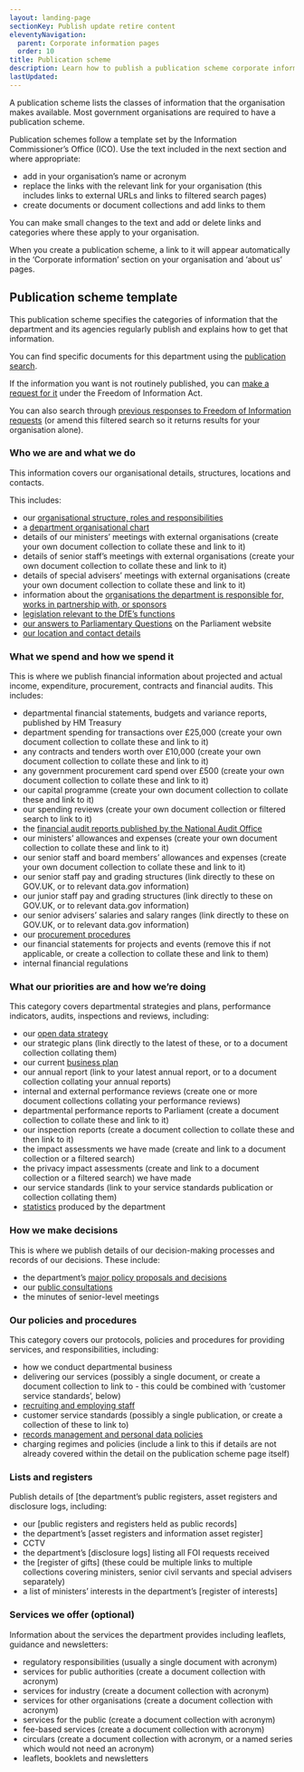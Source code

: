 ```yaml
---
layout: landing-page
sectionKey: Publish update retire content
eleventyNavigation:
  parent: Corporate information pages
  order: 10
title: Publication scheme
description: Learn how to publish a publication scheme corporate information page.
lastUpdated:
---
```


A publication scheme lists the classes of information that the organisation makes available. Most government organisations are required to have a publication scheme.

Publication schemes follow a template set by the Information Commissioner’s Office (ICO). Use the text included in the next section and where appropriate:

* add in your organisation’s name or acronym
* replace the links with the relevant link for your organisation (this includes links to external URLs and links to filtered search pages)
* create documents or document collections and add links to them

You can make small changes to the text and add or delete links and categories where these apply to your organisation.

When you create a publication scheme, a link to it will appear automatically in the ‘Corporate information’ section on your organisation and ‘about us’ pages.

## Publication scheme template

This publication scheme specifies the categories of information that the department and its agencies regularly publish and explains how to get that information.

You can find specific documents for this department using the [publication search](https://www.gov.uk/search/all?organisations[]=department-for-education&order=updated-newest&parent=department-for-education). 

If the information you want is not routinely published, you can [make a request for it](https://www.gov.uk/make-a-freedom-of-information-request) under the Freedom of Information Act.

You can also search through [previous responses to Freedom of Information requests](https://www.gov.uk/search/transparency-and-freedom-of-information-releases?content_store_document_type=foi_release&keywords=) (or amend this filtered search so it returns results for your organisation alone).

### Who we are and what we do

This information covers our organisational details, structures, locations and contacts. 

This includes:

* our [organisational structure, roles and responsibilities](https://www.gov.uk/government/organisations/department-for-education) 
* a [department organisational chart](http://reference.data.gov.uk/gov-structure/organogram/?dept=dfe) 
* details of our ministers’ meetings with external organisations (create your own document collection to collate these and link to it)
* details of senior staff’s meetings with external organisations (create your own document collection to collate these and link to it)
* details of special advisers’ meetings with external organisations (create your own document collection to collate these and link to it)
* information about the [organisations the department is responsible for, works in partnership with, or sponsors](https://www.gov.uk/government/organisations#department-for-education) 
* [legislation relevant to the DfE’s functions](http://www.legislation.gov.uk/ukpga) 
* [our answers to Parliamentary Questions](http://www.parliament.uk/business/publications/)  on the Parliament website
* [our location and contact details](https://www.gov.uk/government/organisations/department-for-education#org-contacts) 

### What we spend and how we spend it

This is where we publish financial information about projected and actual income, expenditure, procurement, contracts and financial audits. This includes:

* departmental financial statements, budgets and variance reports, published by HM Treasury
* department spending for transactions over £25,000 (create your own document collection to collate these and link to it)
* any contracts and tenders worth over £10,000 (create your own document collection to collate these and link to it)
* any government procurement card spend over £500 (create your own document collection to collate these and link to it)
* our capital programme (create your own document collection to collate these and link to it)
* our spending reviews (create your own document collection or filtered search to link to it)
* the [financial audit reports published by the National Audit Office](http://www.nao.org.uk/search/type/report/) 
* our ministers’ allowances and expenses (create your own document collection to collate these and link to it)
* our senior staff and board members’ allowances and expenses (create your own document collection to collate these and link to it)
* our senior staff pay and grading structures (link directly to these on GOV.UK, or to relevant data.gov information)
* our junior staff pay and grading structures (link directly to these on GOV.UK, or to relevant data.gov information)
* our senior advisers’ salaries and salary ranges (link directly to these on GOV.UK, or to relevant data.gov information)
* our [procurement procedures](https://www.gov.uk/government/organisations/department-for-education/about/procurement) 
* our financial statements for projects and events (remove this if not applicable, or create a collection to collate these and link to them)
* internal financial regulations

### What our priorities are and how we’re doing

This category covers departmental strategies and plans, performance indicators, audits, inspections and reviews, including:

* our [open data strategy](http://data.gov.uk/library/dfe-open-data-strategy) 
* our strategic plans (link directly to the latest of these, or to a document collection collating them)
* our current [business plan](https://www.gov.uk/government/publications/business-plan-2012-2015-department-for-business-innovation-and-skills) 
* our annual report (link to your latest annual report, or to a document collection collating your annual reports)
* internal and external performance reviews (create one or more document collections collating your performance reviews)
* departmental performance reports to Parliament (create a document collection to collate these and link to it)
* our inspection reports (create a document collection to collate these and then link to it)
* the impact assessments we have made (create and link to a document collection or a filtered search)
* the privacy impact assessments (create and link to a document collection or a filtered search) we have made
* our service standards (link to your service standards publication or collection collating them)
* [statistics](https://www.gov.uk/government/organisations/department-for-transport/about/statistics) produced by the department

### How we make decisions

This is where we publish details of our decision-making processes and records of our decisions. These include:

* the department’s [major policy proposals and decisions](https://www.gov.uk/search/policy-papers-and-consultations?parent=department-for-education&content_store_document_type%5B%5D=policy_papers&organisations%5B%5D=department-for-education&order=updated-newest) 
* our [public consultations](https://www.gov.uk/search/policy-papers-and-consultations?content_store_document_type%5B%5D=open_consultations&content_store_document_type%5B%5D=closed_consultations&keywords=&organisations%5B%5D=department-for-education) 
* the minutes of senior-level meetings

### Our policies and procedures

This category covers our protocols, policies and procedures for providing services, and responsibilities, including:

* how we conduct departmental business
* delivering our services (possibly a single document, or create a document collection to link to - this could be combined with ‘customer service standards’, below)
* [recruiting and employing staff](https://www.gov.uk/government/organisations/cabinet-office/about/recruitment) 
* customer service standards (possibly a single publication, or create a collection of these to link to)
* [records management and personal data policies](https://www.gov.uk/government/organisations/cabinet-office/about/personal-information-charter) 
* charging regimes and policies (include a link to this if details are not already covered within the detail on the publication scheme page itself)

### Lists and registers

Publish details of [the department’s public registers, asset registers and disclosure logs, including:

* our [public registers and registers held as public records]
* the department’s [asset registers and information asset register] 
* CCTV
* the department’s [disclosure logs] listing all FOI requests received
* the [register of gifts] (these could be multiple links to multiple collections covering ministers, senior civil servants and special advisers separately)
* a list of ministers’ interests in the department’s [register of interests]

### Services we offer (optional)

Information about the services the department provides including leaflets, guidance and newsletters:

* regulatory responsibilities (usually a single document with acronym)
* services for public authorities (create a document collection with acronym)
* services for industry (create a document collection with acronym)
* services for other organisations (create a document collection with acronym)
* services for the public (create a document collection with acronym)
* fee-based services (create a document collection with acronym)
* circulars (create a document collection with acronym, or a named series which would not need an acronym)
* leaflets, booklets and newsletters
